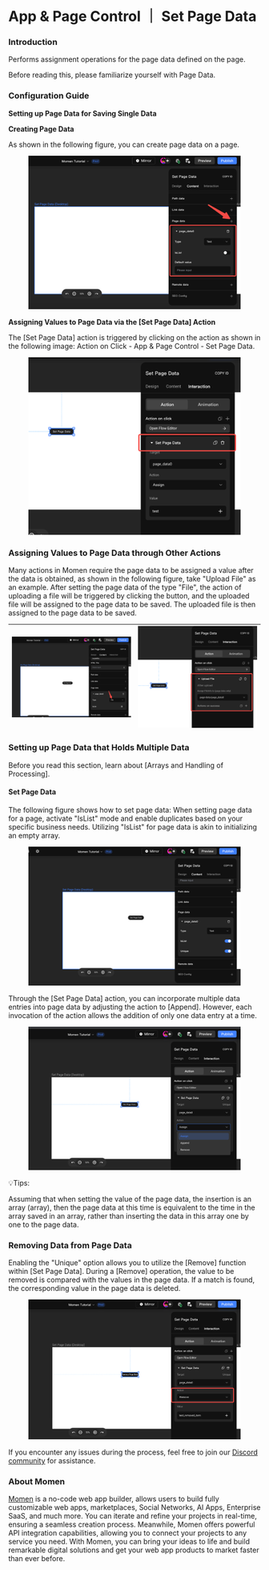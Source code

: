 # App & Page Control ｜ Set Page Data

### **Introduction**

Performs assignment operations for the page data defined on the page.

Before reading this, please familiarize yourself with Page Data.

### **Configuration Guide**

**Setting up Page Data for Saving Single Data**

**Creating Page Data**

As shown in the following figure, you can create page data on a page.

<figure><img src="../../../../../.gitbook/assets/0 (22).png" alt="Creating page data with momen"><figcaption></figcaption></figure>

**Assigning Values to Page Data via the \[Set Page Data] Action**

The \[Set Page Data] action is triggered by clicking on the action as shown in the following image: Action on Click - App & Page Control - Set Page Data.

<figure><img src="../../../../../.gitbook/assets/1 (22).png" alt="Assign value via the Set Page Data action"><figcaption></figcaption></figure>

### **Assigning Values to Page Data through Other Actions**

Many actions in Momen require the page data to be assigned a value after the data is obtained, as shown in the following figure, take "Upload File" as an example. After setting the page data of the type "File", the action of uploading a file will be triggered by clicking the button, and the uploaded file will be assigned to the page data to be saved. The uploaded file is then assigned to the page data to be saved.

| <img src="../../../../../.gitbook/assets/2 (18).png" alt="Page data" data-size="original"> | <img src="../../../../../.gitbook/assets/3 (13).png" alt="Page data" data-size="original"> |
| ------------------------------------------------------------------------------------------ | ------------------------------------------------------------------------------------------ |

### **Setting up Page Data that Holds Multiple Data**

Before you read this section, learn about \[Arrays and Handling of Processing].

#### **Set Page Data**

The following figure shows how to set page data: When setting page data for a page, activate "IsList" mode and enable duplicates based on your specific business needs. Utilizing "IsList" for page data is akin to initializing an empty array.

<figure><img src="../../../../../.gitbook/assets/4 (13).png" alt="Set Page data"><figcaption></figcaption></figure>

Through the \[Set Page Data] action, you can incorporate multiple data entries into page data by adjusting the action to \[Append]. However, each invocation of the action allows the addition of only one data entry at a time.

<figure><img src="../../../../../.gitbook/assets/5 (8).png" alt="Set Page data and incorporate multiple data entires"><figcaption></figcaption></figure>

💡Tips:

Assuming that when setting the value of the page data, the insertion is an array (array), then the page data at this time is equivalent to the time in the array saved in an array, rather than inserting the data in this array one by one to the page data.

### **Removing Data from Page Data**

Enabling the "Unique" option allows you to utilize the \[Remove] function within \[Set Page Data]. During a \[Remove] operation, the value to be removed is compared with the values in the page data. If a match is found, the corresponding value in the page data is deleted.

<figure><img src="../../../../../.gitbook/assets/6 (8).png" alt="Remove data from page data"><figcaption></figcaption></figure>

If you encounter any issues during the process, feel free to join our [Discord community](https://discord.com/invite/UCyhySSXfz) for assistance.​​​

### **About Momen​​​​​**

[Momen](https://momen.app/?channel=blog-about) is a no-code web app builder, allows users to build fully customizable web apps, marketplaces, Social Networks, AI Apps, Enterprise SaaS, and much more. You can iterate and refine your projects in real-time, ensuring a seamless creation process. Meanwhile, Momen offers powerful API integration capabilities, allowing you to connect your projects to any service you need. With Momen, you can bring your ideas to life and build remarkable digital solutions and get your web app products to market faster than ever before.​​
